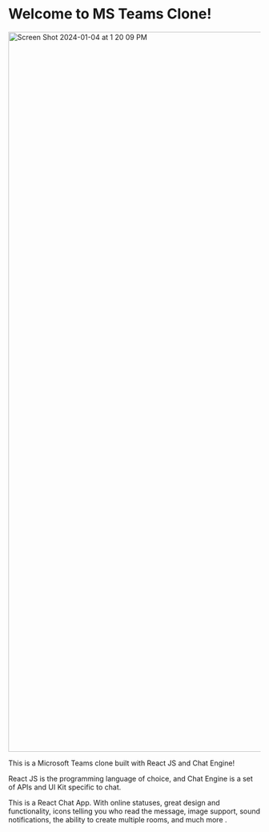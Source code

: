 # Welcome to MS Teams Clone!

<img width="1437" alt="Screen Shot 2024-01-04 at 1 20 09 PM" src="https://github.com/zaki1234-inara/chat_app/assets/128190993/aa167178-488b-4934-b06f-edd05703ff6d">

This is a Microsoft Teams clone built with React JS and Chat Engine!

React JS is the programming language of choice, and Chat Engine is a set of APIs and UI Kit specific to chat.

This is a React Chat App. With online statuses, great design and functionality, icons telling you who read the message, image support, sound notifications, the ability to create multiple rooms, and much more .
